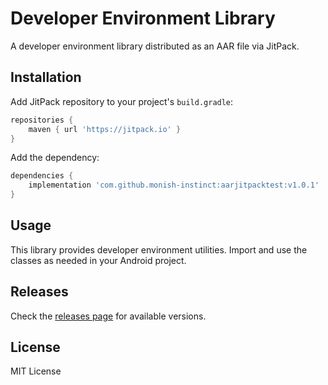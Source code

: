 # Developer Environment Library

A developer environment library distributed as an AAR file via JitPack.

## Installation

Add JitPack repository to your project's `build.gradle`:

```gradle
repositories {
    maven { url 'https://jitpack.io' }
}
```

Add the dependency:

```gradle
dependencies {
    implementation 'com.github.monish-instinct:aarjitpacktest:v1.0.1'
}
```

## Usage

This library provides developer environment utilities. Import and use the classes as needed in your Android project.

## Releases

Check the [releases page](https://github.com/monish-instinct/aarjitpacktest/releases) for available versions.

## License

MIT License
